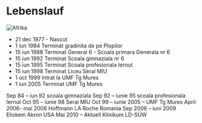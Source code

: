 # Lebenslauf

![Afrika](../../../images/afrika.png)


* 21 dec 1977 - Nascut
* 1  iun 1984 Terminat gradinita de pe Plopilor
* 15 iun 1988 Terminat General 6 - Scoala primara Generala nr 6
* 15 iun 1992 Terminat Scoala gimnaziala nr 6
* 15 iun 1995 Terminat Scoala profesionala Iernut
* 15 iun 1998 Terminat Liceu Seral MIU
* 1 oct 1999 Intrat la UMF Tg Mures
* 1 iun 2005 Terminat UMF Tg Mures 

Sep 84 – iun 92 scoala gimnaziala 
Sep 92 – iunie 95 scoala profesionala Iernut
Oct 95 – iunie 98 Seral MIU
Oct 99 – iunie 2005 – UMF Tg Mures
April 2006- mai 2008 Hoffmann LA Roche Romania
Sep 2008 – iuni 2009 Eliokem Akron USA
Mai 2010 – Aktuell Klinikum LD-SÜW
